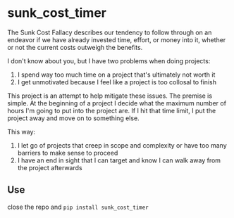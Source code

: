 # sunk_cost_timer

The Sunk Cost Fallacy describes our tendency to follow through on an endeavor if we have already invested time, effort, or money into it, whether or not the current costs outweigh the benefits.

I don't know about you, but I have two problems when doing projects:

1.  I spend way too much time on a project that's ultimately not worth it
2.  I get unmotivated because I feel like a project is too collosal to finish

This project is an attempt to help mitigate these issues.  The premise is simple.  At the beginning of a project I decide what the maximum number of hours I'm going to put into the project are.  If I hit that time limit, I put the project away and move on to something else.

This way:

1. I let go of projects that creep in scope and complexity or have too many barriers to make sense to proceed
2. I have an end in sight that I can target and know I can walk away from the project afterwards

## Use
close the repo and `pip install sunk_cost_timer`




